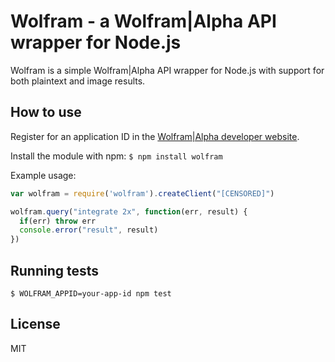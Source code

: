 Wolfram - a Wolfram|Alpha API wrapper for Node.js
=================================================

Wolfram is a simple Wolfram|Alpha API wrapper for Node.js with support for both plaintext and image results.

How to use
----------

Register for an application ID in the [Wolfram|Alpha developer website](http://products.wolframalpha.com/developers/). 

Install the module with npm:
`$ npm install wolfram`

Example usage:

```javascript
var wolfram = require('wolfram').createClient("[CENSORED]")

wolfram.query("integrate 2x", function(err, result) {
  if(err) throw err
  console.error("result", result)
})
```

Running tests
-------------

`$ WOLFRAM_APPID=your-app-id npm test`

License
-------

MIT
